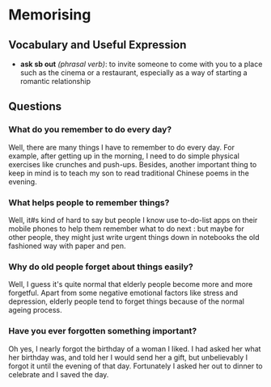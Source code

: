 # Memorising
## Vocabulary and Useful Expression
* **ask sb out** *(phrasal verb)*: to invite someone to come with you to a place such as the cinema or a restaurant, especially as a way of starting a romantic relationship
## Questions
### What do you remember to do every day? 
Well, there are many things I have to remember to do every day. For example, after getting up in the morning, I need to do simple physical exercises like crunches and push-ups. Besides, another important thing to keep in mind is to teach my son to read traditional Chinese poems in the evening.
### What helps people to remember things? 
Well, it#s kind of hard to say but people I know use to-do-list apps on their mobile phones to help them remember what to do next : but maybe for other people, they might just write urgent things down in notebooks the old fashioned way with paper and pen.
### Why do old people forget about things easily?
Well, I guess it's quite normal that elderly people become more and more forgetful. Apart from some negative emotional factors like stress and depression, elderly people tend to forget things because of the normal ageing process.
### Have you ever forgotten something important?
Oh yes, I nearly forgot the birthday of a woman I liked. I had asked her what her birthday was, and told her I would send her a gift, but unbelievably I forgot it until the evening of that day. Fortunately I asked her out to dinner to celebrate and I saved the day.
